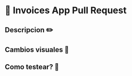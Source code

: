 <!--
Esta plantilla esta diseñada para organizar mejor nuestras ideas en el momento de realizar un Pull Request.
-->

# 🧾 Invoices App Pull Request

## Descripcion ✏️
<!-- Descripcion del pull request, por favor explica brevemente de que trata este Pull Request -->

## Cambios visuales 🎨
<!-- Tu PR tiene cambios visuales que debamos ver? Compartinos un pantallazo por aca -->

## Como testear? 🐛
<!--OPCIONAL -->
<!-- Como podemos testear estos cambios? -->
